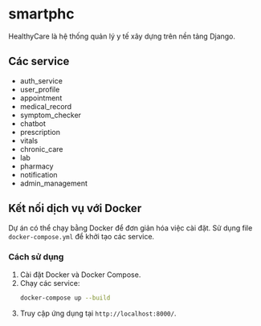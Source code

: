 # smartphc

HealthyCare là hệ thống quản lý y tế xây dựng trên nền tảng Django.

## Các service
- auth_service
- user_profile
- appointment
- medical_record
- symptom_checker
- chatbot
- prescription
- vitals
- chronic_care
- lab
- pharmacy
- notification
- admin_management

## Kết nối dịch vụ với Docker
Dự án có thể chạy bằng Docker để đơn giản hóa việc cài đặt. Sử dụng file `docker-compose.yml` để khởi tạo các service.

### Cách sử dụng
1. Cài đặt Docker và Docker Compose.
2. Chạy các service:
   ```bash
   docker-compose up --build
   ```
3. Truy cập ứng dụng tại `http://localhost:8000/`.
